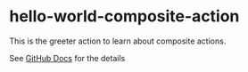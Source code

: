 # hello-world-composite-action

This is the greeter action to learn about composite actions.

See [GitHub Docs](https://docs.github.com/en/actions/creating-actions/creating-a-composite-action)
for the details
